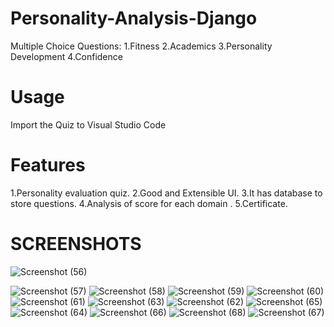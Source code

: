 # Personality-Analysis-Django
Multiple Choice Questions:
  1.Fitness
  2.Academics
  3.Personality Development
  4.Confidence
# Usage
Import the Quiz to Visual Studio Code
# Features
  1.Personality evaluation quiz.
  2.Good and Extensible UI.
  3.It has database to store questions.
  4.Analysis of score for each domain .
  5.Certificate.
# SCREENSHOTS
![Screenshot (56)](https://user-images.githubusercontent.com/40361120/77820407-23a64e00-7108-11ea-85b0-8f6511cda497.png)

![Screenshot (57)](https://user-images.githubusercontent.com/40361120/77820358-bd213000-7107-11ea-8b4c-463d8690ab1e.png)
![Screenshot (58)](https://user-images.githubusercontent.com/40361120/77820362-c7dbc500-7107-11ea-8f6e-c71dc50acd4f.png)
![Screenshot (59)](https://user-images.githubusercontent.com/40361120/77820365-d1652d00-7107-11ea-985b-3bf42e864dfd.png)
![Screenshot (60)](https://user-images.githubusercontent.com/40361120/77820366-d2965a00-7107-11ea-8d4a-31ab35c26db3.png)
![Screenshot (61)](https://user-images.githubusercontent.com/40361120/77820368-d32ef080-7107-11ea-8aca-f95b4fc7f5a0.png)
![Screenshot (63)](https://user-images.githubusercontent.com/40361120/77820370-d4601d80-7107-11ea-992f-08f3f7a29001.png)
![Screenshot (62)](https://user-images.githubusercontent.com/40361120/77820369-d3c78700-7107-11ea-93d6-e8e82ee985a8.png)
![Screenshot (65)](https://user-images.githubusercontent.com/40361120/77820372-d4f8b400-7107-11ea-857e-7883fbee08d6.png)
![Screenshot (64)](https://user-images.githubusercontent.com/40361120/77820371-d4f8b400-7107-11ea-9156-17ea02940623.png)
![Screenshot (66)](https://user-images.githubusercontent.com/40361120/77820374-d5914a80-7107-11ea-8297-bae575996c19.png)
![Screenshot (68)](https://user-images.githubusercontent.com/40361120/77820451-7849c900-7108-11ea-89f2-703a6a628845.png)
![Screenshot (67)](https://user-images.githubusercontent.com/40361120/77820450-76800580-7108-11ea-8598-91f20e463818.png)




  
